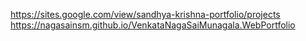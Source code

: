 https://sites.google.com/view/sandhya-krishna-portfolio/projects
https://nagasainsm.github.io/VenkataNagaSaiMunagala.WebPortfolio
